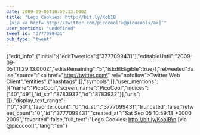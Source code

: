 ```yaml
---
date: 2009-09-05T10:59:13.000Z
title: "Lego Cookies: http://bit.ly/KobIB
 [via <a href='http://twitter.com/picocool'>@picocool</a>]″"
user_mentions: "undefined"
tweet_id: "3777099431"
pub_type: "tweet"
---
```

{"edit_info":{"initial":{"editTweetIds":["3777099431"],"editableUntil":"2009-09-05T11:29:13.000Z","editsRemaining":"5","isEditEligible":true}},"retweeted":false,"source":"<a href=\"http://twitter.com\" rel=\"nofollow\">Twitter Web Client</a>","entities":{"hashtags":[],"symbols":[],"user_mentions":[{"name":"PicoCool","screen_name":"PicoCool","indices":["40","49"],"id_str":"8783932","id":"8783932"}],"urls":[]},"display_text_range":["0","50"],"favorite_count":"0","id_str":"3777099431","truncated":false,"retweet_count":"0","id":"3777099431","created_at":"Sat Sep 05 10:59:13 +0000 2009","favorited":false,"full_text":"Lego Cookies: http://bit.ly/KobIB\n [via @picocool]","lang":"en"}
